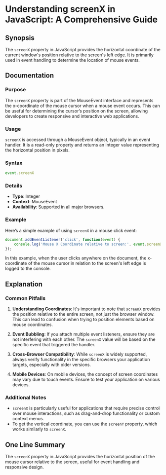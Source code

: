 <!--
Meta Description: # Understanding screenX in JavaScript: A Comprehensive Guide ## Synopsis The `screenX` property in JavaScript provides the horizontal coordinate of th...
Meta Keywords: screenx, event, mouse, screen, position
-->

# Understanding screenX in JavaScript: A Comprehensive Guide

## Synopsis
The `screenX` property in JavaScript provides the horizontal coordinate of the current window's position relative to the screen's left edge. It is primarily used in event handling to determine the location of mouse events.

## Documentation
### Purpose
The `screenX` property is part of the MouseEvent interface and represents the x-coordinate of the mouse cursor when a mouse event occurs. This can be useful for determining the cursor’s position on the screen, allowing developers to create responsive and interactive web applications.

### Usage
`screenX` is accessed through a MouseEvent object, typically in an event handler. It is a read-only property and returns an integer value representing the horizontal position in pixels.

### Syntax
```javascript
event.screenX
```

### Details
- **Type**: Integer
- **Context**: MouseEvent
- **Availability**: Supported in all major browsers.

### Example
Here’s a simple example of using `screenX` in a mouse click event:

```javascript
document.addEventListener('click', function(event) {
    console.log('Mouse X Coordinate relative to screen:', event.screenX);
});
```

In this example, when the user clicks anywhere on the document, the x-coordinate of the mouse cursor in relation to the screen's left edge is logged to the console.

## Explanation
### Common Pitfalls
1. **Understanding Coordinates**: It's important to note that `screenX` provides the position relative to the entire screen, not just the browser window. This can lead to confusion when trying to position elements based on mouse coordinates.
   
2. **Event Bubbling**: If you attach multiple event listeners, ensure they are not interfering with each other. The `screenX` value will be based on the specific event that triggered the handler.

3. **Cross-Browser Compatibility**: While `screenX` is widely supported, always verify functionality in the specific browsers your application targets, especially with older versions.

4. **Mobile Devices**: On mobile devices, the concept of screen coordinates may vary due to touch events. Ensure to test your application on various devices.

### Additional Notes
- `screenX` is particularly useful for applications that require precise control over mouse interactions, such as drag-and-drop functionality or custom context menus.
- To get the vertical coordinate, you can use the `screenY` property, which works similarly to `screenX`.

## One Line Summary
The `screenX` property in JavaScript provides the horizontal position of the mouse cursor relative to the screen, useful for event handling and responsive design.
